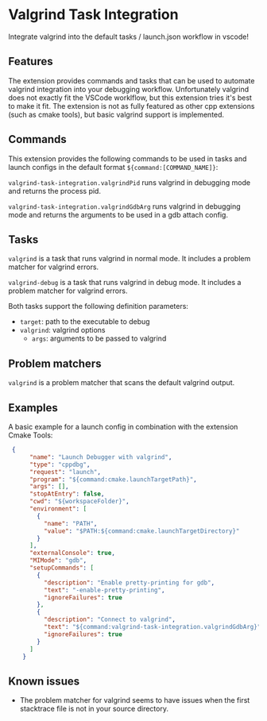 # Valgrind Task Integration

Integrate valgrind into the default tasks / launch.json workflow in vscode!

## Features

The extension provides commands and tasks that can be used to automate valgrind integration into your debugging workflow.
Unfortunately valgrind does not exactly fit the VSCode worklflow, but this extension tries it's best to make it fit.
The extension is not as fully featured as other cpp extensions (such as cmake tools), but basic valgrind support is implemented.

## Commands

This extension provides the following commands to be used in tasks and launch configs in the default format `${command:[COMMAND_NAME]}`:

`valgrind-task-integration.valgrindPid` runs valgrind in debugging mode and returns the process pid.

`valgrind-task-integration.valgrindGdbArg` runs valgrind in debugging mode and returns the arguments to be used in a gdb attach config.

## Tasks

`valgrind` is a task that runs valgrind in normal mode. It includes a problem matcher for valgrind errors.

`valgrind-debug` is a task that runs valgrind in debug mode. It includes a problem matcher for valgrind errors.

Both tasks support the following definition parameters:
  - `target`: path to the executable to debug
  - `valgrind`: valgrind options
    - `args`: arguments to be passed to valgrind

## Problem matchers

`valgrind` is a problem matcher that scans the default valgrind output.

## Examples

A basic example for a launch config in combination with the extension Cmake Tools:

```json
 {
      "name": "Launch Debugger with valgrind",
      "type": "cppdbg",
      "request": "launch",
      "program": "${command:cmake.launchTargetPath}",
      "args": [],
      "stopAtEntry": false,
      "cwd": "${workspaceFolder}",
      "environment": [
        {
          "name": "PATH",
          "value": "$PATH:${command:cmake.launchTargetDirectory}"
        }
      ],
      "externalConsole": true,
      "MIMode": "gdb",
      "setupCommands": [
        {
          "description": "Enable pretty-printing for gdb",
          "text": "-enable-pretty-printing",
          "ignoreFailures": true
        },
        {
          "description": "Connect to valgrind",
          "text": "${command:valgrind-task-integration.valgrindGdbArg}",
          "ignoreFailures": true
        }
      ]
    }
```

## Known issues

- The problem matcher for valgrind seems to have issues when the first stacktrace file is not in your source directory.

